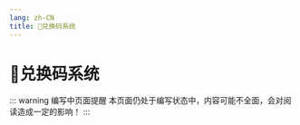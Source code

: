 ```yaml
---
lang: zh-CN
title: 🎁兑换码系统
---
```


# 🎁兑换码系统

::: warning 编写中页面提醒
本页面仍处于编写状态中，内容可能不全面，会对阅读造成一定的影响！
:::